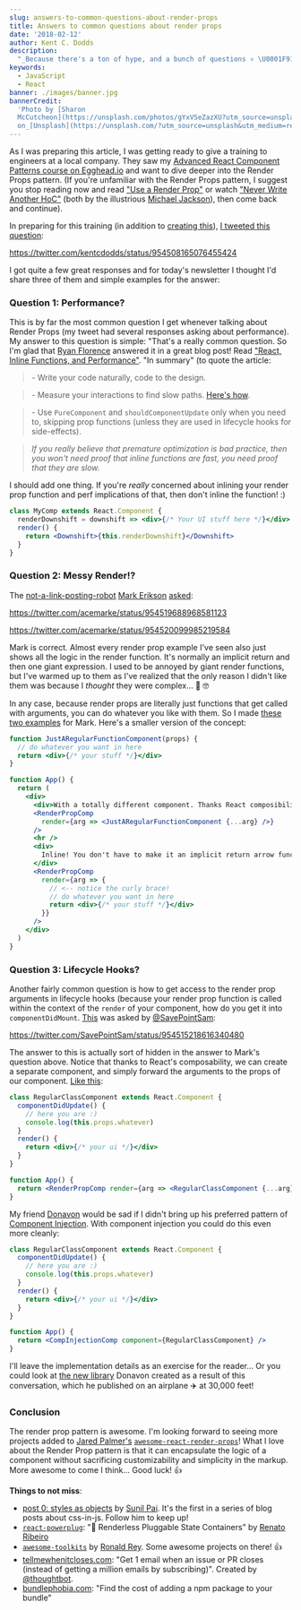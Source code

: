 ```yaml
---
slug: answers-to-common-questions-about-render-props
title: Answers to common questions about render props
date: '2018-02-12'
author: Kent C. Dodds
description:
  "_Because there's a ton of hype, and a bunch of questions ⚛️ \U0001F914_"
keywords:
  - JavaScript
  - React
banner: ./images/banner.jpg
bannerCredit:
  'Photo by [Sharon
  McCutcheon](https://unsplash.com/photos/gYxVSeZazXU?utm_source=unsplash&utm_medium=referral&utm_content=creditCopyText)
  on_[Unsplash](https://unsplash.com/?utm_source=unsplash&utm_medium=referral&utm_content=creditCopyText)'
---
```


As I was preparing this article, I was getting ready to give a training to
engineers at a local company. They saw my
[Advanced React Component Patterns course on Egghead.io](http://kcd.im/advanced-react)
and want to dive deeper into the Render Props pattern. (If you're unfamiliar
with the Render Props pattern, I suggest you stop reading now and read
["Use a Render Prop"](https://cdb.reacttraining.com/use-a-render-prop-50de598f11ce)
or watch
["Never Write Another HoC"](https://www.youtube.com/watch?v=BcVAq3YFiuc) (both
by the illustrious [Michael Jackson](https://twitter.com/mjackson)), then come
back and continue).

In preparing for this training (in addition to
[creating this](https://codesandbox.io/s/k2krnxml7r)),
[I tweeted this question](https://twitter.com/kentcdodds/status/954508165076455424):

https://twitter.com/kentcdodds/status/954508165076455424

I got quite a few great responses and for today's newsletter I thought I'd share
three of them and simple examples for the answer:

### Question 1: Performance?

This is by far the most common question I get whenever talking about Render
Props (my tweet had several responses asking about performance). My answer to
this question is simple: "That's a really common question. So I'm glad that
[Ryan Florence](https://twitter.com/ryanflorence) answered it in a great blog
post! Read
["React, Inline Functions, and Performance"](https://cdb.reacttraining.com/react-inline-functions-and-performance-bdff784f5578).
"In summary" (to quote the article:

> \- Write your code naturally, code to the design.

> \- Measure your interactions to find slow paths.
> [Here's how](https://reactjs.org/blog/2016/11/16/react-v15.4.0.html#profiling-components-with-chrome-timeline).

> \- Use `PureComponent` and `shouldComponentUpdate` only when you need to,
> skipping prop functions (unless they are used in lifecycle hooks for
> side-effects).

> _If you really believe that premature optimization is bad practice, then you
> won't need proof that inline functions are fast, you need proof that they are
> slow._

I should add one thing. If you're _really_ concerned about inlining your render
prop function and perf implications of that, then don't inline the function! :)

```jsx
class MyComp extends React.Component {
  renderDownshift = downshift => <div>{/* Your UI stuff here */}</div>
  render() {
    return <Downshift>{this.renderDownshift}</Downshift>
  }
}
```

### Question 2: Messy Render!?

The
[not-a-link-posting-robot](https://twitter.com/acemarke/status/872207875812098048)
[Mark Erikson](https://twitter.com/acemarke)
[asked](https://twitter.com/acemarke/status/954519688968581123):

https://twitter.com/acemarke/status/954519688968581123

https://twitter.com/acemarke/status/954520099985219584

Mark is correct. Almost every render prop example I've seen also just shows all
the logic in the render function. It's normally an implicit return and then one
giant expression. I used to be annoyed by giant render functions, but I've
warmed up to them as I've realized that the only reason I didn't like them was
because I _thought_ they were complex... 🤔 🤓

In any case, because render props are literally just functions that get called
with arguments, you can do whatever you like with them. So I made
[these two examples](https://codesandbox.io/s/ry4qwpnzqp) for Mark. Here's a
smaller version of the concept:

```jsx
function JustARegularFunctionComponent(props) {
  // do whatever you want in here
  return <div>{/* your stuff */}</div>
}

function App() {
  return (
    <div>
      <div>With a totally different component. Thanks React composibility!</div>
      <RenderPropComp
        render={arg => <JustARegularFunctionComponent {...arg} />}
      />
      <hr />
      <div>
        Inline! You don't have to make it an implicit return arrow function 😉
      </div>
      <RenderPropComp
        render={arg => {
          // <-- notice the curly brace!
          // do whatever you want in here
          return <div>{/* your stuff */}</div>
        }}
      />
    </div>
  )
}
```

### Question 3: Lifecycle Hooks?

Another fairly common question is how to get access to the render prop arguments
in lifecycle hooks (because your render prop function is called within the
context of the `render` of your component, how do you get it into
`componentDidMount`.
[This](https://twitter.com/SavePointSam/status/954515218616340480) was asked by
[@SavePointSam](https://twitter.com/SavePointSam):

https://twitter.com/SavePointSam/status/954515218616340480

The answer to this is actually sort of hidden in the answer to Mark's question
above. Notice that thanks to React's composability, we can create a separate
component, and simply forward the arguments to the props of our component.
[Like this](https://codesandbox.io/s/6437r9qqk):

```jsx
class RegularClassComponent extends React.Component {
  componentDidUpdate() {
    // here you are :)
    console.log(this.props.whatever)
  }
  render() {
    return <div>{/* your ui */}</div>
  }
}

function App() {
  return <RenderPropComp render={arg => <RegularClassComponent {...arg} />} />
}
```

My friend [Donavon](https://twitter.com/donavon) would be sad if I didn't bring
up his preferred pattern of
[Component Injection](http://americanexpress.io/faccs-are-an-antipattern/). With
component injection you could do this even more cleanly:

```jsx
class RegularClassComponent extends React.Component {
  componentDidUpdate() {
    // here you are :)
    console.log(this.props.whatever)
  }
  render() {
    return <div>{/* your ui */}</div>
  }
}

function App() {
  return <CompInjectionComp component={RegularClassComponent} />
}
```

I'll leave the implementation details as an exercise for the reader... Or you
could look at [the new library](http://npm.im/render-props) Donavon created as a
result of this conversation, which he published on an airplane ✈️ at 30,000
feet!

### Conclusion

The render prop pattern is awesome. I'm looking forward to seeing more projects
added to [Jared Palmer's](https://twitter.com/jaredpalmer)
[`awesome-react-render-props`](https://github.com/jaredpalmer/awesome-react-render-props)!
What I love about the Render Prop pattern is that it can encapsulate the logic
of a component without sacrificing customizability and simplicity in the markup.
More awesome to come I think... Good luck! 👍

**Things to not miss**:

- [post 0: styles as objects](https://twitter.com/threepointone/status/954783976748732418)
  by [Sunil Pai](https://twitter.com/threepointone). It's the first in a series
  of blog posts about css-in-js. Follow him to keep up!
- [`react-powerplug`](https://github.com/renatorib/react-powerplug): "🔌
  Renderless Pluggable State Containers" by
  [Renato Ribeiro](http://twitter.com/renatorib_)
- [`awesome-toolkits`](https://github.com/reyronald/awesome-toolkits) by
  [Ronald Rey](https://twitter.com/reyronald). Some awesome projects on there!
  👍
- [tellmewhenitcloses.com](https://tellmewhenitcloses.com/): "Get 1 email when
  an issue or PR closes (instead of getting a million emails by subscribing)".
  Created by [@thoughtbot](https://twitter.com/thoughtbot).
- [bundlephobia.com](https://bundlephobia.com/): "Find the cost of adding a npm
  package to your bundle"

